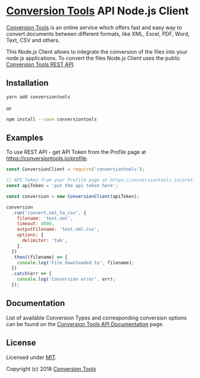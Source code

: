 # [Conversion Tools](https://conversiontools.io) API Node.js Client

[Conversion Tools](https://conversiontools.io) is an online service which offers fast and easy way to convert documents between different formats, like XML, Excel, PDF, Word, Text, CSV and others.

This Node.js Client allows to integrate the conversion of the files into your node.js applications. To convert the files Node.js Client uses the public [Conversion Tools REST API](https://conversiontools.io/api_documentation).

## Installation

```bash
yarn add conversiontools
```

or

```bash
npm install --save conversiontools
```

## Examples

To use REST API - get API Token from the Profile page at https://conversiontools.io/profile.

```javascript
const ConversionClient = require('conversiontools');

// API Token from your Profile page at https://conversiontools.io/profile
const apiToken = 'put the api token here';

const conversion = new ConversionClient(apiToken);

conversion
  .run('convert.xml_to_csv', {
    filename: 'test.xml',
    timeout: 4000,
    outputFilename: 'test.xml.csv',
    options: {
      delimiter: 'tab',
    },
  })
  .then((filename) => {
    console.log('File downloaded to', filename);
  })
  .catch(err => {
    console.log('Conversion error', err);
  });
```

## Documentation

List of available Conversion Types and corresponding conversion options can be found on the [Conversion Tools API Documentation](https://conversiontools.io/api_documentation) page.

## License

Licensed under [MIT](./LICENSE).

Copyright (c) 2018 [Conversion Tools](https://conversiontools.io)
